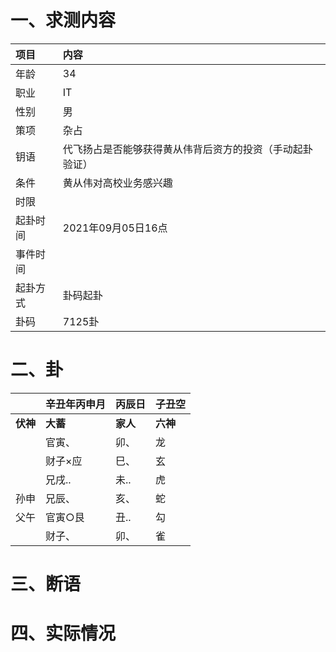 # 一、求测内容
|项目|内容|
|:-|:-|
|年龄|34|
|职业|IT|
|性别|男|
|策项|杂占|
|钥语|代飞扬占是否能够获得黄从伟背后资方的投资（手动起卦验证）|
|条件|黄从伟对高校业务感兴趣|
|时限||
|起卦时间|2021年09月05日16点|
|事件时间||
|起卦方式|卦码起卦|
|卦码|7125卦|

# 二、卦
||辛丑年丙申月|丙辰日|子丑空|
|:-|:-|:-|:-|
|**伏神**|**大蓄**|**家人**|**六神**|
||官寅、|卯、|龙|
||财子×应|巳、|玄|
||兄戌..|未..|虎|
|孙申|兄辰、|亥、|蛇|
|父午|官寅○艮|丑..|勾|
||财子、|卯、|雀|


# 三、断语

# 四、实际情况
